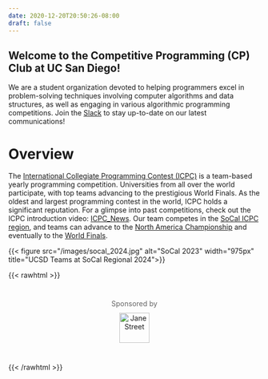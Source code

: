 ```yaml
---
date: 2020-12-20T20:50:26-08:00
draft: false
---
```


## Welcome to the Competitive Programming (CP) Club at UC San Diego!

We are a student organization devoted to helping programmers excel in problem-solving techniques involving computer algorithms and data structures, as well as engaging in various algorithmic programming competitions. Join the [Slack](https://join.slack.com/t/ucsdcp/shared_invite/zt-3f8vpc4ww-9637OKb~eQHVyruAzuYCfw) to stay up-to-date on our latest communications!

# Overview

The [International Collegiate Programming Contest (ICPC)](https://en.wikipedia.org/wiki/International_Collegiate_Programming_Contest) is a team-based yearly programming competition. Universities from all over the world participate, with top teams advancing to the prestigious World Finals. As the oldest and largest programming contest in the world, ICPC holds a significant reputation. For a glimpse into past competitions, check out the ICPC introduction video: [ICPC_News](https://www.youtube.com/watch?v=dBabBbxPE7w). Our team competes in the [SoCal ICPC region](http://socalcontest.org/current/index.shtml), and teams can advance to the
[North America Championship](https://nac.icpc.global/) and eventually to the [World Finals](<(https://icpc.global/)>).

{{< figure src="/images/socal_2024.jpg" alt="SoCal 2023" width="975px" title="UCSD Teams at SoCal Regional 2024">}}

{{< rawhtml >}}
<div style="text-align: center; margin: 40px 0;">
  <p style="font-size: 14px; color: #666; margin-bottom: 10px;">Sponsored by</p>
  <a href="https://www.janestreet.com/" target="_blank">
    <img src="/images/Jane_Street.png" alt="Jane Street" style="height: 60px;">
  </a>
</div>
{{< /rawhtml >}}
